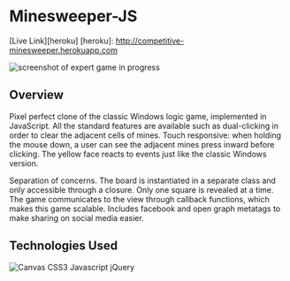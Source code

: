 # Minesweeper-JS

[Live Link][heroku]
[heroku]: http://competitive-minesweeper.herokuapp.com

[preview]: https://github.com/zelaznik/minesweeper_js/blob/master/_readme/preview.png
![screenshot of expert game in progress][preview]

## Overview
Pixel perfect clone of the classic Windows logic game, implemented in JavaScript. All the standard features are available such as dual-clicking in order to clear the adjacent cells of mines. Touch responsive: when holding the mouse down, a user can see the adjacent mines press inward before clicking. The yellow face reacts to events just like the classic Windows version.

Separation of concerns. The board is instantiated in a separate class and only accessible through a closure. Only one square is revealed at a time. The game communicates to the view through callback functions, which makes this game scalable. Includes facebook and open graph metatags to make sharing on social media easier.

## Technologies Used
[technologies]: https://github.com/zelaznik/minesweeper_js/blob/master/_readme/technologies.png
![Canvas CSS3 Javascript jQuery][technologies]
